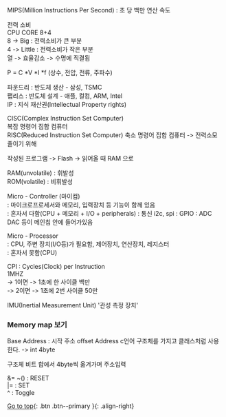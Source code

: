 MIPS(Million Instructions Per Second) : 초 당 백만 연산 속도  

전력 소비  
CPU CORE 8+4  
8 -> Big : 전력소비가 큰 부분  
4 -> Little : 전력소비가 작은 부분  
열 -> 효율감소 -> 수명에 직결됨  
  
P = C *V *I *f (상수, 전압, 전류, 주파수)  
  

파운드리 : 반도체 생산 - 삼성, TSMC   
팹리스   : 반도체 설계 - 애플, 컬컴, ARM, Intel  
IP      :  지식 재산권(Intellectual Property rights)  
  
CISC(Complex Instruction Set Computer)  
복잡 명령어 집합 컴퓨터  
RISC(Reduced Instruction Set Computer)
축소 명령어 집합 컴퓨터 -> 전력소모 줄이기 위해  
  
작성된 프로그램 -> Flash -> 읽어올 때 RAM 으로  

RAM(unvolatile) : 휘발성  
ROM(volatile)   : 비휘발성  

Micro - Controller (마이컴)  
: 마이크로프로세서와 메모리, 입력장치 등 기능이 함께 있음  
: 혼자서 다함(CPU + 메모리 + I/O + peripherals)
: 통신 i2c, spi
: GPIO 
: ADC DAC 
등이 메인칩 안에 들어가있음

Micro - Processor  
: CPU, 주변 장치(I/O등)가 필요함,  제어장치, 연산장치, 레지스터    
: 혼자서 못함(CPU)

CPI : Cycles(Clock) per Instruction   
1MHZ   
-> 1이면 -> 1초에 한 사이클 백만  
-> 2이면 -> 1초에 2번 사이클 50만  


 IMU(Inertial Measurement Unit) '관성 측정 장치'



### Memory map 보기

Base Address   : 시작 주소
offset Address 
c언어 구조체를 가지고 클래스처럼 사용한다.
-> int 4byte

구조체 비트 합에서 4byte씩 옮겨가며 주소입력


&= ~() : RESET  
|=     : SET  
^      : Toggle  

[Go to top](#){: .btn .btn--primary }{: .align-right}